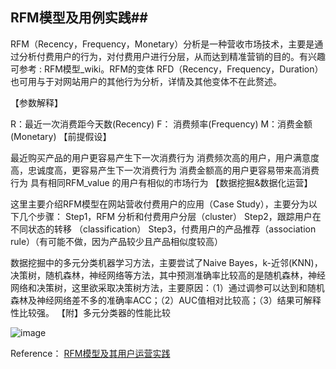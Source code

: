 ## RFM模型及用例实践##


RFM（Recency，Frequency，Monetary）分析是一种营收市场技术，主要是通过分析付费用户的行为，对付费用户进行分层，从而达到精准营销的目的。有兴趣可参考 : RFM模型_wiki。RFM的变体 RFD（Recency，Frequency，Duration）也可用与于对网站用户的其他行为分析，详情及其他变体不在此赘述。

【参数解释】

R：最近一次消费距今天数(Recency)
F： 消费频率(Frequency)
M：消费金额(Monetary)
【前提假设】

最近购买产品的用户更容易产生下一次消费行为
消费频次高的用户，用户满意度高，忠诚度高，更容易产生下一次消费行为
消费金额高的用户更容易带来高消费行为
具有相同RFM_value  的用户有相似的市场行为
【数据挖掘&数据化运营】

这里主要介绍RFM模型在网站营收付费用户的应用（Case Study），主要分为以下几个步骤：
Step1，RFM 分析和付费用户分层（cluster）
Step2，跟踪用户在不同状态的转移 （classification）
Step3，付费用户的产品推荐（association rule）（有可能不做，因为产品较少且产品相似度较高）


数据挖掘中的多元分类机器学习方法，主要尝试了Naive Bayes，k-近邻(KNN)，决策树，随机森林，神经网络等方法，其中预测准确率比较高的是随机森林，神经网络和决策树，这里欲采取决策树方法，主要原因：（1）通过调参可以达到和随机森林及神经网络差不多的准确率ACC；（2）AUC值相对比较高；（3）结果可解释性比较强。
【附】多元分类器的性能比较

![image](https://user-images.githubusercontent.com/39177230/131254616-a28a07bc-74b7-4fe3-8aa5-d331008b3a99.png)

Reference：
[RFM模型及其用户运营实践](https://blog.csdn.net/yeonki/article/details/50573235)





















